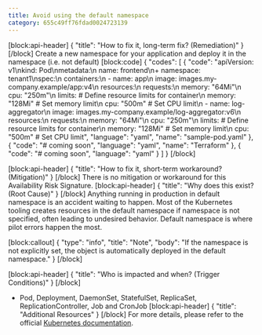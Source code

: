 ```yaml
---
title: Avoid using the default namespace
category: 655c49ff76fdad0024723139
---
```


[block:api-header]
{
  "title": "How to fix it, long-term fix? (Remediation)"
}
[/block]
Create a new namespace for your application and deploy it in the namespace (i.e. not default)
[block:code]
{
  "codes": [
    {
      "code": "apiVersion: v1\nkind: Pod\nmetadata:\n  name: frontend\n+ namespace: tenant1\nspec:\n  containers:\n  - name: app\n    image: images.my-company.example/app:v4\n    resources:\n      requests:\n        memory: \"64Mi\"\n        cpu: \"250m\"\n      limits:  # Define resource limits for container\n        memory: \"128Mi\" # Set memory limit\n        cpu: \"500m\" # Set CPU limit\n  - name: log-aggregator\n    image: images.my-company.example/log-aggregator:v6\n    resources:\n      requests:\n        memory: \"64Mi\"\n        cpu: \"250m\"\n      limits: # Define resource limits for container\n        memory: \"128Mi\" # Set memory limit\n        cpu: \"500m\" # Set CPU limit",
      "language": "yaml",
      "name": "sample-pod.yaml"
    },
    {
      "code": "# coming soon",
      "language": "yaml",
      "name": "Terraform"
    },
    {
      "code": "# coming soon",
      "language": "yaml"
    }
  ]
}
[/block]

[block:api-header]
{
  "title": "How to fix it, short-term workaround? (Mitigation)"
}
[/block]
There is no mitigation or workaround for this Availability Risk Signature.
[block:api-header]
{
  "title": "Why does this exist? (Root Cause)"
}
[/block]
Anything running in production in default namespace is an accident waiting to happen. Most of the Kubernetes tooling creates resources in the default namespace if namespace is not specified, often leading to undesired behavior. Default namespace is where pilot errors happen the most.

[block:callout]
{
  "type": "info",
  "title": "Note",
  "body": "If the namespace is not explicitly set, the object is automatically deployed in the default namespace."
}
[/block]

[block:api-header]
{
  "title": "Who is impacted and when? (Trigger Conditions)"
}
[/block]
  * Pod, Deployment, DaemonSet, StatefulSet, ReplicaSet, ReplicationController, Job and CronJob
[block:api-header]
{
  "title": "Additional Resources"
}
[/block]
For more details, please refer to the official [Kubernetes documentation](https://kubernetes.io/docs/concepts/overview/working-with-objects/namespaces/).